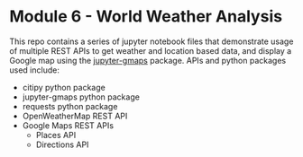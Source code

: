 # Module 6 - World Weather Analysis
This repo contains a series of jupyter notebook files that demonstrate usage of multiple REST APIs to get weather and location based data, and display a Google map using the [jupyter-gmaps]("https://jupyter-gmaps.readthedocs.io/") package.  APIs and python packages used include:
* citipy python package
* jupyter-gmaps python package
* requests python package
* OpenWeatherMap REST API
* Google Maps REST APIs
    * Places API
    * Directions API
